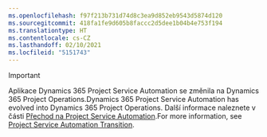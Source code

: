 ```yaml
---
ms.openlocfilehash: f97f213b731d74d8c3ea9d852eb9543d5874d120
ms.sourcegitcommit: 418fa1fe9d605b8faccc2d5dee1b04b4e753f194
ms.translationtype: HT
ms.contentlocale: cs-CZ
ms.lasthandoff: 02/10/2021
ms.locfileid: "5151743"
---
```

> [!IMPORTANT]
> <span data-ttu-id="23d05-101">Aplikace Dynamics 365 Project Service Automation se změnila na Dynamics 365 Project Operations.</span><span class="sxs-lookup"><span data-stu-id="23d05-101">Dynamics 365 Project Service Automation has evolved into Dynamics 365 Project Operations.</span></span> <span data-ttu-id="23d05-102">Další informace naleznete v části [Přechod na Project Service Automation](https://dynamics.microsoft.com/en-us/project-service-automation/overview/).</span><span class="sxs-lookup"><span data-stu-id="23d05-102">For more information, see [Project Service Automation Transition](https://dynamics.microsoft.com/en-us/project-service-automation/overview/).</span></span>
